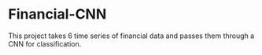 # Financial-CNN
This project takes 6 time series of financial data and passes them through a CNN for classification.
